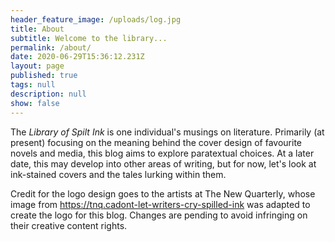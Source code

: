 ```yaml
---
header_feature_image: /uploads/log.jpg
title: About
subtitle: Welcome to the library...
permalink: /about/
date: 2020-06-29T15:36:12.231Z
layout: page
published: true
tags: null
description: null
show: false
---
```

The *Library of Spilt Ink* is one individual's musings on literature. Primarily (at present) focusing on the meaning behind the cover design of favourite novels and media, this blog aims to explore paratextual choices. At a later date, this may develop into other areas of writing, but for now, let's look at ink-stained covers and the tales lurking within them.



Credit for the logo design goes to the artists at The New Quarterly, whose image from https://tnq.cadont-let-writers-cry-spilled-ink was adapted to create the logo for this blog. Changes are pending to avoid infringing on their creative content rights.